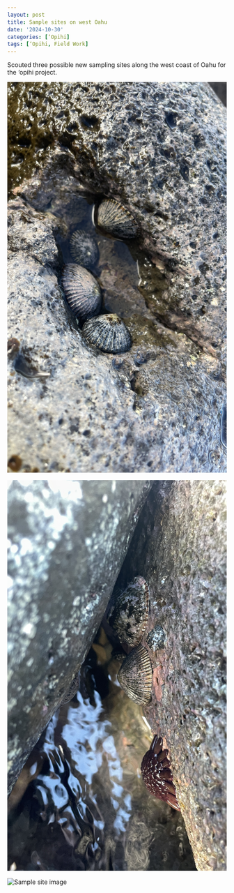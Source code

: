 ```yaml
---
layout: post 
title: Sample sites on west Oahu
date: '2024-10-30'
categories: [‘Opihi]
tags: [‘Opihi, Field Work]
---
```


Scouted three possible new sampling sites along the west coast of Oahu for the ‘opihi project.

![Sample site image](https://github.com/leilatewahade/Tewahade_LabNotebook/blob/master/images/IMG_0312.JPG?raw=true)

![Sample site image](https://github.com/leilatewahade/Tewahade_LabNotebook/blob/master/images/IMG_0319.JPG?raw=true)

![Sample site image](https://github.com/leilatewahade/Tewahade_LabNotebook/blob/master/images/IMG_0321.JPG?raw=true)